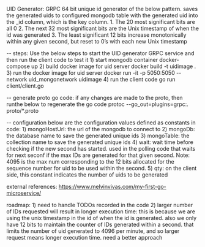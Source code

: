 UID Generator:
    GRPC 64 bit unique id generator of the below pattern. saves the generated uids to configured mongodb table with the generated uid into the _id column, which is the key column.
        1. The 20 most significant bits are all 0
        2. The next 32 most significant bits are the Unix timestamp of when the id was generated
        3. The least significant 12 bits increase monotonically within any given second, but reset to 0’s with each new Unix timestamp



-- steps: 
    Use the below steps to start the UID generator GRPC service and then run the client code to test it
    1) start mongodb container
        docker-compose up
    2) build docker image for uid server
        docker build -t uidimage .
    3) run the docker image for uid server 
        docker run -it -p 5050:5050 --network uid_mongonetwork  uidimage
    4) run the client code
        go run client/client.go 




-- generate proto go code: if any changes are made to the proto, then runthe below to regenerate the go code 
    protoc --go_out=plugins=grpc:.  proto/*.proto



-- configuration
    below are the configuration values defined as constants in code:
    1) mongoHostUrl: the url of the mongodb to connect to
    2) mongoDb: the database name to save the generated unique ids
	3) mongoTable: the collection name to save the generated unique ids
    4) wait: wait time before checking if the new second has started. used in the polling code that waits for next seconf if the max IDs are generated for that given second.
        Note: 4095 is the max num corresponding to the 12 bits allocated for the sequence number for uid to be used within the second.
    5) qty: on the client side, this constant indicates the number of uids to be generated


external references:
    https://www.melvinvivas.com/my-first-go-microservice/
    


roadmap:
    1) need to handle TODOs recorded in the code
    2) larger number of IDs requested will result in longer execution time: this is because we are using the unix timestamp in the id of when the id is generated. also we only have 12 bits to maintain the counter of IDs generated within a second. that limits the number of uid generated to 4096 per minute, and so larger request means longer execution time. need a better approach
    
